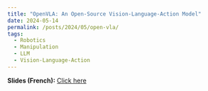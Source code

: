 ```yaml
---
title: "OpenVLA: An Open-Source Vision-Language-Action Model"
date: 2024-05-14
permalink: /posts/2024/05/open-vla/
tags:
  - Robotics
  - Manipulation
  - LLM
  - Vision-Language-Action
---
```


**Slides (French):** [Click here](https://github.com/FelixDou/FelixDou.github.io/raw/8292ab91c1dd2bcf8d98a3ae08e3ee5ee3f21d43/files/final_pres.pdf)
